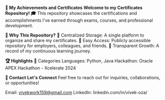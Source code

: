 **📜 My Achievements and Certificates**
**Welcome to my Certificates Repository! 🎓**
This repository showcases the certifications and accomplishments I've earned through exams, courses, and professional development.

**🌟 Why This Repository?**
🧾 Centralized Storage: A single platform to organize and share my certificates.
🔗 Easy Access: Publicly accessible repository for employers, colleagues, and friends.
📖 Transparent Growth: A record of my continuous learning journey.

**🏆 Highlights**
📂 Categories
Languages: Python, Java
Hackathon: Oracle APEX Hackathon - Xcelerate 2024

**📧 Contact**
**Let's Connect**
Feel free to reach out for inquiries, collaborations, or opportunities!

Email: vivekwork159@gmail.com
LinkedIn: linkedin.com/in/vivek-oza/
